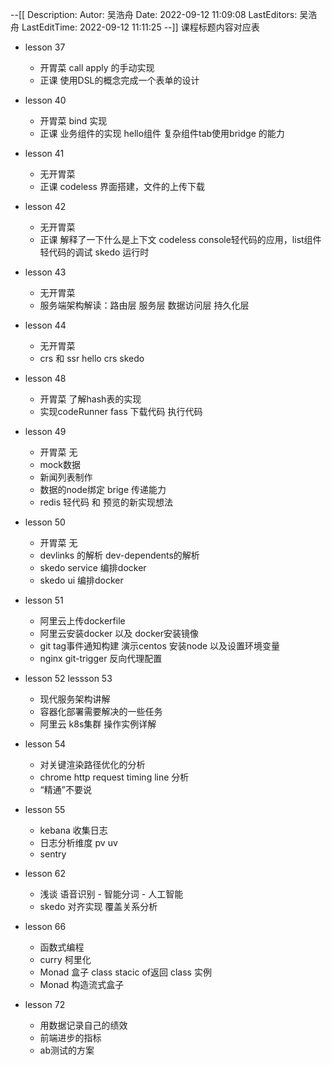 <!--
 * @Description: 
 * @Autor: 吴浩舟
 * @Date: 2022-09-12 11:09:08
 * @LastEditors: 吴浩舟
 * @LastEditTime: 2022-09-18 11:24:49
-->
--[[
Description: 
Autor: 吴浩舟
Date: 2022-09-12 11:09:08
LastEditors: 吴浩舟
LastEditTime: 2022-09-12 11:11:25
--]]
课程标题内容对应表 
- lesson 37 
    - 开胃菜 call apply 的手动实现
    - 正课 使用DSL的概念完成一个表单的设计
- lesson 40
    - 开胃菜 bind 实现
    - 正课 业务组件的实现 hello组件 复杂组件tab使用bridge 的能力
- lesson 41
    - 无开胃菜
    - 正课 codeless 界面搭建，文件的上传下载
- lesson 42
    - 无开胃菜
    - 正课 解释了一下什么是上下文 codeless console轻代码的应用，list组件轻代码的调试  skedo 运行时  
- lesson 43
    - 无开胃菜
    - 服务端架构解读：路由层 服务层 数据访问层 持久化层 
- lesson 44
    - 无开胃菜
    - crs 和 ssr hello  crs skedo
- lesson 48
    - 开胃菜 了解hash表的实现
    - 实现codeRunner fass 下载代码 执行代码
- lesson 49
    - 开胃菜 无
    - mock数据
    - 新闻列表制作
    - 数据的node绑定 brige 传递能力
    - redis 轻代码 和 预览的新实现想法
- lesson 50 
    - 开胃菜 无
     - devlinks 的解析 dev-dependents的解析
    - skedo service 编排docker
    - skedo ui 编排docker
- lesson 51
    - 阿里云上传dockerfile
    - 阿里云安装docker 以及 docker安装镜像
    - git tag事件通知构建 演示centos 安装node 以及设置环境变量
    - nginx git-trigger 反向代理配置
- lesson 52 lessson 53
    - 现代服务架构讲解
    - 容器化部署需要解决的一些任务
    - 阿里云 k8s集群 操作实例详解

- lesson 54
    - 对关键渲染路径优化的分析
    - chrome http request timing line 分析
    - “精通”不要说
- lesson 55
    - kebana 收集日志
    - 日志分析维度 pv uv
    - sentry

- lesson 62 
    - 浅谈 语音识别 - 智能分词 - 人工智能
    - skedo 对齐实现 覆盖关系分析
 
- lesson 66 
    - 函数式编程
    - curry 柯里化
    - Monad 盒子 class stacic of返回 class 实例
    - Monad 构造流式盒子

- lesson 72
    - 用数据记录自己的绩效
    - 前端进步的指标
    - ab测试的方案